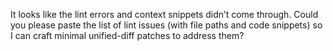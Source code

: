 It looks like the lint errors and context snippets didn’t come through. Could you please paste the list of lint issues (with file paths and code snippets) so I can craft minimal unified-diff patches to address them?